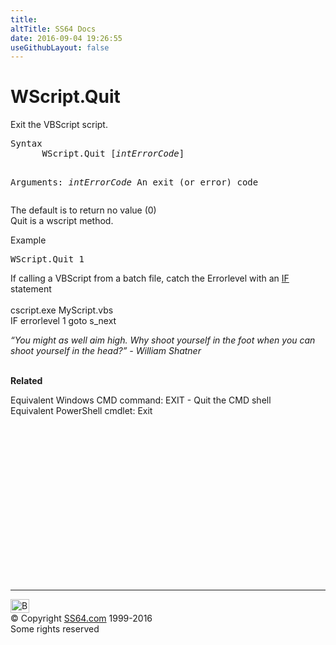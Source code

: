 ```yaml
---
title:
altTitle: SS64 Docs
date: 2016-09-04 19:26:55
useGithubLayout: false
---
```

<!-- #BeginLibraryItem "/Library/head_vb.lbi" --><!-- #EndLibraryItem --><h1>WScript.Quit</h1> 
<p>Exit the VBScript script.</p>
<pre>Syntax 
      WScript.Quit [<i>intErrorCode</i>]

Arguments:
   <i>intErrorCode</i>  An exit (or error) code
</pre>
<p>The default is to return no value (0)<br>
Quit is a wscript method.</p>
<p>Example</p>
<pre>WScript.Quit 1</pre>
<p>If calling a VBScript from  a batch file, catch the Errorlevel with an <a href="../nt/if.html">IF</a> statement <br>
  <br>
  <span class="code">cscript.exe MyScript.vbs<br>
  IF errorlevel 1 goto s_next</span></p>
<p><i class="quote">“You might as well aim high. Why shoot yourself in the foot when you can shoot yourself in the head?” - William Shatner</i><br>
<b><br>
</b>
  
<b>Related</b></p>
<p>Equivalent Windows CMD command: 
EXIT - Quit the CMD shell<br>
Equivalent PowerShell cmdlet: Exit </p><!-- #BeginLibraryItem "/Library/foot_vb.lbi" --><p>
<!-- VB300 -->
<ins class="adsbygoogle" style="display:inline-block;width:300px;height:250px" data-ad-client="ca-pub-6140977852749469" data-ad-slot="1683739502"></ins>
<script>
(adsbygoogle = window.adsbygoogle || []).push({});
</script></p>
<hr>
<div id="bl" class="footer"><a href="quit.html#"><img src="../images/top.png" width="30" height="22" alt="Back to the Top"></a></div>
<div id="br" class="footer, tagline">© Copyright <a href="http://ss64.com/">SS64.com</a> 1999-2016<br>
Some rights reserved</div><!-- #EndLibraryItem -->

